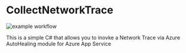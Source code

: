 # CollectNetworkTrace

![example workflow](https://github.com/puneet-gupta/CollectNetworkTrace/actions/workflows/mail.yml/badge.svg)

This is a simple C# that allows you to inovke a Network Trace via Azure AutoHealing module for Azure App Service
